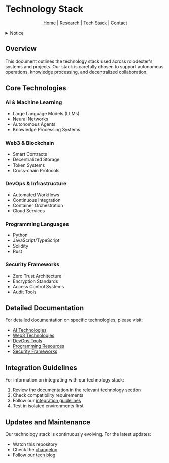 # Technology Stack

<p align="center">
  <a href="../README.md">Home</a> | <a href="../research/">Research</a> | <a href="../techstack/techstack.md">Tech Stack</a> | <a href="../contact.md">Contact</a>
</p>

<details>
<summary>Notice</summary>

This repository is protected by copyright and subject to usage restrictions. See the [Copyright Notice](../COPYRIGHT.md) for details.
</details>

## Overview

This document outlines the technology stack used across rolodexter's systems and projects. Our stack is carefully chosen to support autonomous operations, knowledge processing, and decentralized collaboration.

## Core Technologies

### AI & Machine Learning
- Large Language Models (LLMs)
- Neural Networks
- Autonomous Agents
- Knowledge Processing Systems

### Web3 & Blockchain
- Smart Contracts
- Decentralized Storage
- Token Systems
- Cross-chain Protocols

### DevOps & Infrastructure
- Automated Workflows
- Continuous Integration
- Container Orchestration
- Cloud Services

### Programming Languages
- Python
- JavaScript/TypeScript
- Solidity
- Rust

### Security Frameworks
- Zero Trust Architecture
- Encryption Standards
- Access Control Systems
- Audit Tools

## Detailed Documentation

For detailed documentation on specific technologies, please visit:
- [AI Technologies](./ai/README.md)
- [Web3 Technologies](./web3/README.md)
- [DevOps Tools](./devops/README.md)
- [Programming Resources](./programming/README.md)
- [Security Frameworks](./security/README.md)

## Integration Guidelines

For information on integrating with our technology stack:
1. Review the documentation in the relevant technology section
2. Check compatibility requirements
3. Follow our [integration guidelines](../contrib/integration-guidelines.md)
4. Test in isolated environments first

## Updates and Maintenance

Our technology stack is continuously evolving. For the latest updates:
- Watch this repository
- Check the [changelog](../CHANGELOG.md)
- Follow our [tech blog](https://blog.rolodexter.ai/tech) 